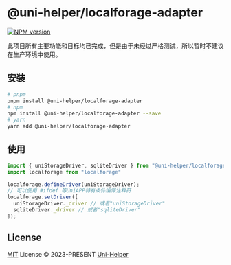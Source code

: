 # @uni-helper/localforage-adapter

[![NPM version](https://img.shields.io/npm/v/@uni-helper/localforage-adapter?color=a1b858&label=)](https://www.npmjs.com/package/@uni-helper/localforage-adapter)

此项目所有主要功能和目标均已完成，但是由于未经过严格测试，所以暂时不建议在生产环境中使用。

## 安装

```bash
# pnpm
pnpm install @uni-helper/localforage-adapter
# npm
npm install @uni-helper/localforage-adapter --save
# yarn
yarn add @uni-helper/localforage-adapter
```

## 使用

```js
import { uniStorageDriver, sqliteDriver } from "@uni-helper/localforage-adapter"
import localforage from "localforage"

localforage.defineDriver(uniStorageDriver);
// 可以使用 #ifdef 等UniAPP特有条件编译注释符
localforage.setDriver([
  uniStorageDriver._driver // 或者"uniStorageDriver"
  sqliteDriver._driver // 或者"sqliteDriver"
]);
```

## License

[MIT](./LICENSE) License &copy; 2023-PRESENT [Uni-Helper](https://github.com/uni-helper)
